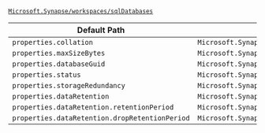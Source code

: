 [`Microsoft.Synapse/workspaces/sqlDatabases`](https://docs.microsoft.com/en-us/azure/templates/microsoft.synapse/workspaces/sqldatabases)

| Default Path | Alias |
|---|---|
| `properties.collation` | `Microsoft.Synapse/workspaces/sqlDatabases/collation` |
| `properties.maxSizeBytes` | `Microsoft.Synapse/workspaces/sqlDatabases/maxSizeBytes` |
| `properties.databaseGuid` | `Microsoft.Synapse/workspaces/sqlDatabases/databaseGuid` |
| `properties.status` | `Microsoft.Synapse/workspaces/sqlDatabases/status` |
| `properties.storageRedundancy` | `Microsoft.Synapse/workspaces/sqlDatabases/storageRedundancy` |
| `properties.dataRetention` | `Microsoft.Synapse/workspaces/sqlDatabases/dataRetention` |
| `properties.dataRetention.retentionPeriod` | `Microsoft.Synapse/workspaces/sqlDatabases/dataRetention.retentionPeriod` |
| `properties.dataRetention.dropRetentionPeriod` | `Microsoft.Synapse/workspaces/sqlDatabases/dataRetention.dropRetentionPeriod` |

